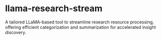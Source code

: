 # llama-research-stream
A tailored LLaMA-based tool to streamline research resource processing, offering efficient categorization and summarization for accelerated insight discovery.

